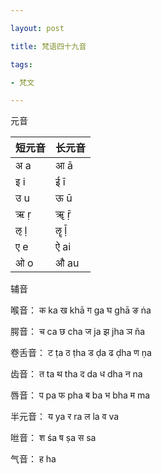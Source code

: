 ```yaml
---

layout: post

title: 梵语四十九音

tags:

- 梵文

---
```


元音

|短元音|长元音|
|---|---|
| अ a |   आ ā |
| इ i |   ई ī |
| उ u |   ऊ ū |
| ऋ ṛ |   ॠ ṝ |
| ऌ ḷ |   ॡ ḹ |
| ए e |   ऐ ai|
| ओ o |   औ au|

辅音

喉音：    क ka    ख khā    ग ga    घ ghā    ङ ṅa

腭音：    च ca    छ cha    ज ja    झ jha    ञ ña

卷舌音：  ट ṭa    ठ ṭha    ड ḍa    ढ ḍha    ण ṇa

齿音：    त ta    थ tha    द da    ध dha    न na

唇音：    प pa    फ pha    ब ba    भ bha    म ma

半元音：  य ya    र ra    ल la    व va    

咝音：    श śa    ष ṣa    स sa

气音：    ह ha

